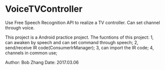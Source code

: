 # VoiceTVController
Use Free  Speech Recognition API to realize a TV controller. Can set channel through voice.

This project is a Android practice project.
The fucntions of this project:
1, can awaken by speech and can set command through speech;
2, send/receive IR code(ConsumerIrManager);
3, can import the IR code;
4, channels in common use;


Author: Bob Zhang
Date: 2017.03.06
